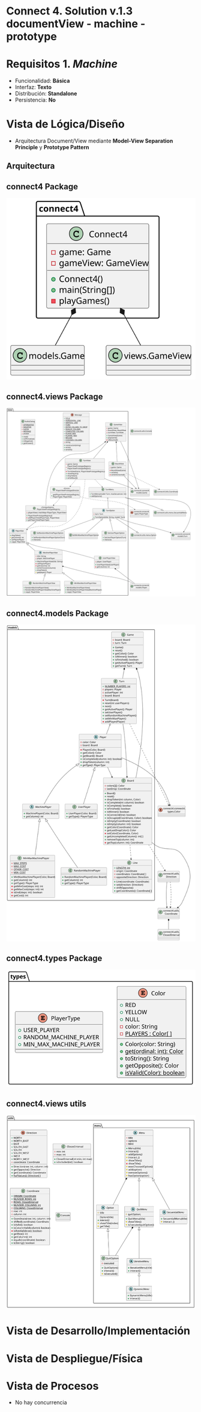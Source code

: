 # Connect 4. Solution v.1.3 documentView - machine - prototype

# Requisitos 1. *Machine*

* Funcionalidad: **Básica**
* Interfaz: **Texto**
* Distribución: **Standalone**
* Persistencia: **No**

# Vista de Lógica/Diseño

- Arquitectura Document/View mediante **Model-View Separation Principle** y **Prototype Pattern**

## Arquitectura

## connect4 Package

![Package_connect4](./out/Docs/diagrams/src/packages/connect4.connect4/connect4.connect4.svg)

## connect4.views Package

![Package_connect4.views](./out/Docs/diagrams/src/packages/connect4.connect4.views/connect4.connect4.views.svg)

## connect4.models Package

![Package_connect4.models](./out/Docs/diagrams/src/packages/connect4.connect4.models/connect4.connect4.models.svg)

## connect4.types Package

![Package_connect4.types](./out/Docs/diagrams/src/packages/connect4.connect4.types/connect4.connect4.types.svg)

## connect4.views utils

![Package_connect4.utils](./out/Docs/diagrams/src/packages/connect4.utils/utils.svg)

# Vista de Desarrollo/Implementación

# Vista de Despliegue/Física

# Vista de Procesos

- No hay concurrencia
